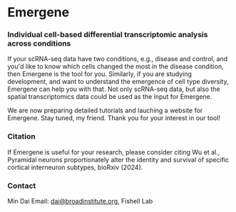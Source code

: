 # Emergene
### Individual cell-based differential transcriptomic analysis across conditions

If your scRNA-seq data have two conditions, e.g., disease and control, and you'd like to know which cells changed the most in the disease condition, then Emergene is the tool for you. Similarly, if you are studying development, and want to understand the emergence of cell type diversity, Emergene can help you with that. Not only scRNA-seq data, but also the spatial transcriptomics data could be used as the input for Emergene.

We are now preparing detailed tutorials and lauching a website for Emergene. Stay tuned, my friend. Thank you for your interest in our tool!

### Citation
If Emergene is useful for your research, please consider citing Wu et al., Pyramidal neurons proportionately alter the identity and survival of specific cortical interneuron subtypes, bioRxiv (2024).

### Contact
Min Dai
Email: dai@broadinstitute.org, Fishell Lab
